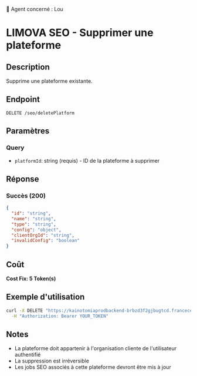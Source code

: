 🧠 Agent concerné : Lou
# LIMOVA SEO - Supprimer une plateforme

## Description
Supprime une plateforme existante.

## Endpoint
```
DELETE /seo/deletePlatform
```

## Paramètres

### Query
- `platformId`: string (requis) - ID de la plateforme à supprimer

## Réponse

### Succès (200)
```json
{
  "id": "string",
  "name": "string",
  "type": "string",
  "config": "object",
  "clientOrgId": "string",
  "invalidConfig": "boolean"
}
```

## Coût
**Cost Fix: 5 Token(s)**

## Exemple d'utilisation

```bash
curl -X DELETE "https://kainotomiaprodbackend-brbzd3f2gjbugtcd.francecentral-01.azurewebsites.net/seo/deletePlatform?platformId=platform-id-123" \
  -H "Authorization: Bearer YOUR_TOKEN"
```

## Notes
- La plateforme doit appartenir à l'organisation cliente de l'utilisateur authentifié
- La suppression est irréversible
- Les jobs SEO associés à cette plateforme devront être mis à jour 